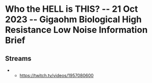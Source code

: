 # Who the HELL is THIS? -- 21 Oct 2023 -- Gigaohm Biological High Resistance Low Noise Information Brief

## Streams
- - https://twitch.tv/videos/1957080600

